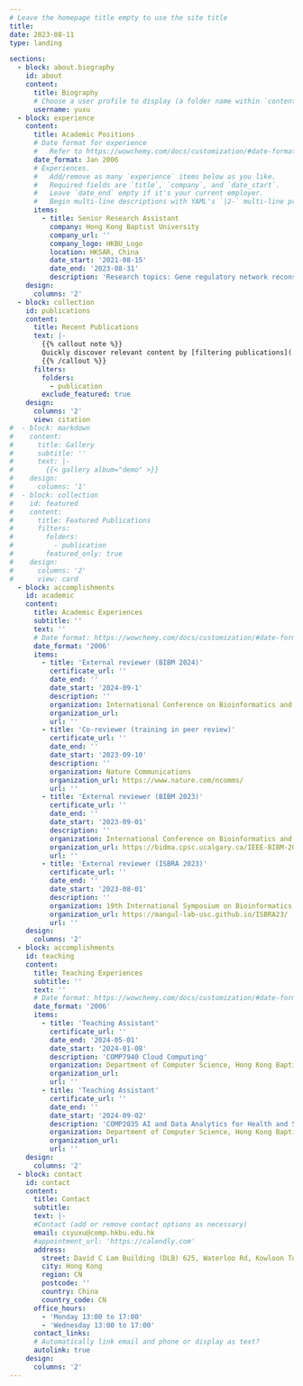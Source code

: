 ```yaml
---
# Leave the homepage title empty to use the site title
title:
date: 2023-08-11
type: landing

sections:
  - block: about.biography
    id: about
    content:
      title: Biography
      # Choose a user profile to display (a folder name within `content/authors/`)
      username: yuxu
  - block: experience
    content:
      title: Academic Positions
      # Date format for experience
      #   Refer to https://wowchemy.com/docs/customization/#date-format
      date_format: Jan 2006
      # Experiences.
      #   Add/remove as many `experience` items below as you like.
      #   Required fields are `title`, `company`, and `date_start`.
      #   Leave `date_end` empty if it's your current employer.
      #   Begin multi-line descriptions with YAML's `|2-` multi-line prefix.
      items:
        - title: Senior Research Assistant
          company: Hong Kong Baptist University 
          company_url: ''
          company_logo: HKBU_Logo
          location: HKSAR, China
          date_start: '2021-08-15'
          date_end: '2023-08-31'
          description: 'Research topics: Gene regulatory network reconstruction; Disease risk prediction'
    design:
      columns: '2'
  - block: collection
    id: publications
    content:
      title: Recent Publications
      text: |-
        {{% callout note %}}
        Quickly discover relevant content by [filtering publications](./publication/).
        {{% /callout %}}
      filters:
        folders:
          - publication
        exclude_featured: true
    design:
      columns: '2'
      view: citation
#  - block: markdown
#    content:
#      title: Gallery
#      subtitle: ''
#      text: |-
#        {{< gallery album="demo" >}}
#    design:
#      columns: '1'
#  - block: collection
#    id: featured
#    content:
#      title: Featured Publications
#      filters:
#        folders:
#          - publication
#        featured_only: true
#    design:
#      columns: '2'
#      view: card
  - block: accomplishments
    id: academic
    content:
      title: Academic Experiences
      subtitle: ''
      text: ''
      # Date format: https://wowchemy.com/docs/customization/#date-format
      date_format: '2006'
      items:
        - title: 'External reviewer (BIBM 2024)'
          certificate_url: ''
          date_end: ''
          date_start: '2024-09-1'
          description: ''
          organization: International Conference on Bioinformatics and Biomedicine
          organization_url: 
          url: ''
        - title: 'Co-reviewer (training in peer review)'
          certificate_url: ''
          date_end: ''
          date_start: '2023-09-10'
          description: ''
          organization: Nature Communications
          organization_url: https://www.nature.com/ncomms/
          url: ''
        - title: 'External reviewer (BIBM 2023)'
          certificate_url: ''
          date_end: ''
          date_start: '2023-09-01'
          description: ''
          organization: International Conference on Bioinformatics and Biomedicine
          organization_url: https://bidma.cpsc.ucalgary.ca/IEEE-BIBM-2023/
          url: ''
        - title: 'External reviewer (ISBRA 2023)'
          certificate_url: ''
          date_end: ''
          date_start: '2023-08-01'
          description: ''
          organization: 19th International Symposium on Bioinformatics Research and Applications
          organization_url: https://mangul-lab-usc.github.io/ISBRA23/
          url: ''
    design:
      columns: '2'
  - block: accomplishments
    id: teaching
    content:
      title: Teaching Experiences
      subtitle: ''
      text: ''
      # Date format: https://wowchemy.com/docs/customization/#date-format
      date_format: '2006'
      items:
        - title: 'Teaching Assistant'
          certificate_url: ''
          date_end: '2024-05-01'
          date_start: '2024-01-08'
          description: 'COMP7940 Cloud Computing'
          organization: Department of Computer Science, Hong Kong Baptist University
          organization_url: 
          url: ''
        - title: 'Teaching Assistant'
          certificate_url: ''
          date_end: ''
          date_start: '2024-09-02'
          description: 'COMP2035 AI and Data Analytics for Health and Social Innovation I'
          organization: Department of Computer Science, Hong Kong Baptist University
          organization_url: 
          url: ''
    design:
      columns: '2'
  - block: contact
    id: contact
    content:
      title: Contact
      subtitle:
      text: |-
      #Contact (add or remove contact options as necessary)
      email: csyuxu@comp.hkbu.edu.hk
      #appointment_url: 'https://calendly.com'
      address:
        street: David C Lam Building (DLB) 625, Waterloo Rd, Kowloon Tong
        city: Hong Kong
        region: CN
        postcode: ''
        country: China
        country_code: CN
      office_hours:
        - 'Monday 13:00 to 17:00'
        - 'Wednesday 13:00 to 17:00'
      contact_links:
      # Automatically link email and phone or display as text?
      autolink: true
    design:
      columns: '2'
---
```

